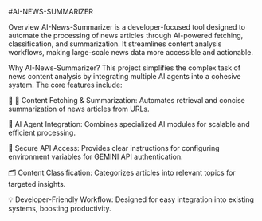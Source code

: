 #AI-NEWS-SUMMARIZER

Overview
AI-News-Summarizer is a developer-focused tool designed to automate the processing of news articles through AI-powered fetching, classification, and summarization. It streamlines content analysis workflows, making large-scale news data more accessible and actionable.

Why AI-News-Summarizer?
This project simplifies the complex task of news content analysis by integrating multiple AI agents into a cohesive system. The core features include:

🧩 📰 Content Fetching & Summarization: Automates retrieval and concise summarization of news articles from URLs.

🚀 AI Agent Integration: Combines specialized AI modules for scalable and efficient processing.

🔐 Secure API Access: Provides clear instructions for configuring environment variables for GEMINI API authentication.

🗂️ Content Classification: Categorizes articles into relevant topics for targeted insights.

💡 Developer-Friendly Workflow: Designed for easy integration into existing systems, boosting productivity.
